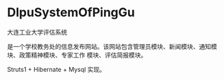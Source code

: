# DlpuSystemOfPingGu
大连工业大学评估系统

是一个学校教务处的信息发布网站。该网站包含管理员模块、新闻模块、通知模块、政策精神模块、专家工作
模块、评估简报模块。<br/>

 Struts1 + Hibernate + Mysql 实现。

